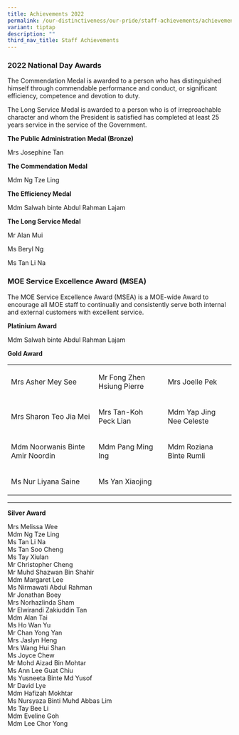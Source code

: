 ```yaml
---
title: Achievements 2022
permalink: /our-distinctiveness/our-pride/staff-achievements/achievements-2022/
variant: tiptap
description: ""
third_nav_title: Staff Achievements
---
```

<h3><strong>2022 National Day Awards</strong></h3>
<p>The Commendation Medal is awarded to a person who has distinguished himself
through commendable performance and conduct, or significant efficiency,
competence and devotion to duty.</p>
<p>The Long Service Medal is awarded to a person who is of irreproachable
character and whom the President is satisfied has completed at least 25
years service in the service of the Government.</p>
<p></p>
<p><strong>The Public Administration Medal (Bronze)</strong>
</p>
<p>Mrs Josephine Tan</p>
<p></p>
<p><strong>The Commendation Medal</strong>
</p>
<p>Mdm Ng Tze Ling</p>
<p></p>
<p><strong>The Efficiency Medal</strong>
</p>
<p>Mdm Salwah binte Abdul Rahman Lajam</p>
<p></p>
<p><strong>The Long Service Medal</strong>
</p>
<p>Mr Alan Mui</p>
<p>Ms Beryl Ng</p>
<p>Ms Tan Li Na</p>
<h3><strong>MOE Service Excellence Award (MSEA)</strong></h3>
<p>The MOE Service Excellence Award (MSEA) is a MOE-wide Award to encourage
all MOE staff to continually and consistently serve both internal and external
customers with excellent service.</p>
<p></p>
<p><strong>Platinium Award</strong>
</p>
<p>Mdm Salwah binte Abdul Rahman Lajam
<br>
</p>
<p><strong>Gold Award</strong>
</p>
<p></p>
<table style="minWidth: 75px">
<colgroup>
<col>
<col>
<col>
</colgroup>
<tbody>
<tr>
<td rowspan="1" colspan="1">
<p>Mrs Asher Mey See</p>
</td>
<td rowspan="1" colspan="1">
<p>Mr Fong Zhen Hsiung Pierre</p>
</td>
<td rowspan="1" colspan="1">
<p>Mrs Joelle Pek</p>
</td>
</tr>
<tr>
<td rowspan="1" colspan="1">
<p>Mrs Sharon Teo Jia Mei</p>
</td>
<td rowspan="1" colspan="1">
<p>Mrs Tan-Koh Peck Lian</p>
</td>
<td rowspan="1" colspan="1">
<p>Mdm Yap Jing Nee Celeste</p>
</td>
</tr>
<tr>
<td rowspan="1" colspan="1">
<p>Mdm Noorwanis Binte Amir Noordin</p>
</td>
<td rowspan="1" colspan="1">
<p>Mdm Pang Ming Ing</p>
</td>
<td rowspan="1" colspan="1">
<p>Mdm Roziana Binte Rumli</p>
</td>
</tr>
<tr>
<td rowspan="1" colspan="1">
<p>Ms Nur Liyana Saine</p>
</td>
<td rowspan="1" colspan="1">
<p>Ms Yan Xiaojing</p>
</td>
<td rowspan="1" colspan="1">
<p></p>
</td>
</tr>
</tbody>
</table>
<hr>
<p><strong>Silver Award</strong>
</p>
<p></p>
<p></p>
<p>Mrs Melissa Wee
<br>Mdm Ng Tze Ling
<br>Ms Tan Li Na
<br>Ms Tan Soo Cheng
<br>Ms Tay Xiulan
<br>Mr Christopher Cheng
<br>Mr Muhd Shazwan Bin Shahir
<br>Mdm Margaret Lee
<br>Ms Nirmawati Abdul Rahman
<br>Mr Jonathan Boey
<br>Mrs Norhazlinda Sham
<br>Mr Elwirandi Zakiuddin Tan
<br>Mdm Alan Tai
<br>Ms Ho Wan Yu
<br>Mr Chan Yong Yan
<br>Mrs Jaslyn Heng
<br>Mrs Wang Hui Shan
<br>Ms Joyce Chew
<br>Mr Mohd Aizad Bin Mohtar
<br>Ms Ann Lee Guat Chiu
<br>Ms Yusneeta Binte Md Yusof
<br>Mr David Lye
<br>Mdm Hafizah Mokhtar
<br>Ms Nursyaza Binti Muhd Abbas Lim
<br>Ms Tay Bee Li
<br>Mdm Eveline Goh
<br>Mdm Lee Chor Yong</p>
<p></p>